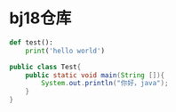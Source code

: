 # bj18仓库

```python
def test():
    print('hello world')
```
```Java
public class Test{
    public static void main(String []){
        System.out.println("你好，java");
    }
}
```


